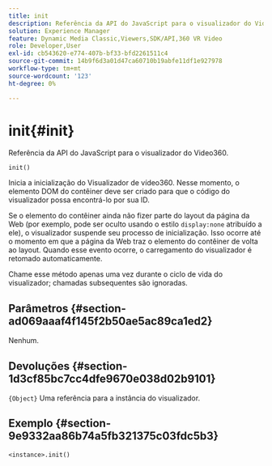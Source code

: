 ```yaml
---
title: init
description: Referência da API do JavaScript para o visualizador do Video360.
solution: Experience Manager
feature: Dynamic Media Classic,Viewers,SDK/API,360 VR Video
role: Developer,User
exl-id: cb543620-e774-407b-bf33-bfd2261511c4
source-git-commit: 14b9f6d3a01d47ca60710b19abfe11df1e927978
workflow-type: tm+mt
source-wordcount: '123'
ht-degree: 0%

---
```


# init{#init}

Referência da API do JavaScript para o visualizador do Video360.

`init()`

Inicia a inicialização do Visualizador de vídeo360. Nesse momento, o elemento DOM do contêiner deve ser criado para que o código do visualizador possa encontrá-lo por sua ID.

Se o elemento do contêiner ainda não fizer parte do layout da página da Web (por exemplo, pode ser oculto usando o estilo `display:none` atribuído a ele), o visualizador suspende seu processo de inicialização. Isso ocorre até o momento em que a página da Web traz o elemento do contêiner de volta ao layout. Quando esse evento ocorre, o carregamento do visualizador é retomado automaticamente.

Chame esse método apenas uma vez durante o ciclo de vida do visualizador; chamadas subsequentes são ignoradas.

## Parâmetros {#section-ad069aaaf4f145f2b50ae5ac89ca1ed2}

Nenhum.

## Devoluções {#section-1d3cf85bc7cc4dfe9670e038d02b9101}

`{Object}` Uma referência para a instância do visualizador.

## Exemplo {#section-9e9332aa86b74a5fb321375c03fdc5b3}

```
<instance>.init()
```
